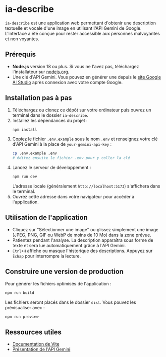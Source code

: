 # ia-describe

`ia-describe` est une application web permettant d'obtenir une description textuelle et vocale d'une image en utilisant l'API Gemini de Google. L'interface a été conçue pour rester accessible aux personnes malvoyantes et non voyantes.

## Prérequis

- **Node.js** version 18 ou plus. Si vous ne l'avez pas, téléchargez l'installateur sur [nodejs.org](https://nodejs.org/).
- Une clé d'API Gemini. Vous pouvez en générer une depuis le [site Google AI Studio](https://aistudio.google.com/app/apikey) après connexion avec votre compte Google.

## Installation pas à pas

1. Téléchargez ou clonez ce dépôt sur votre ordinateur puis ouvrez un terminal dans le dossier `ia-describe`.
2. Installez les dépendances du projet :
   ```bash
   npm install
   ```
3. Copiez le fichier `.env.example` sous le nom `.env` et renseignez votre clé d'API Gemini à la place de `your-gemini-api-key` :
   ```bash
   cp .env.example .env
   # éditez ensuite le fichier .env pour y coller la clé
   ```
4. Lancez le serveur de développement :
   ```bash
   npm run dev
   ```
   L'adresse locale (généralement `http://localhost:5173`) s'affichera dans le terminal.
5. Ouvrez cette adresse dans votre navigateur pour accéder à l'application.

## Utilisation de l'application

- Cliquez sur "Sélectionner une image" ou glissez simplement une image (JPEG, PNG, GIF ou WebP de moins de 10 Mo) dans la zone prévue.
- Patientez pendant l'analyse. La description apparaîtra sous forme de texte et sera lue automatiquement grâce à l'API Gemini.
- `Ctrl+H` affiche ou masque l'historique des descriptions. Appuyez sur `Échap` pour interrompre la lecture.

## Construire une version de production

Pour générer les fichiers optimisés de l'application :
```bash
npm run build
```
Les fichiers seront placés dans le dossier `dist`. Vous pouvez les prévisualiser avec :
```bash
npm run preview
```

## Ressources utiles

- [Documentation de Vite](https://vitejs.dev/)
- [Présentation de l'API Gemini](https://aistudio.google.com/app/apikey)
